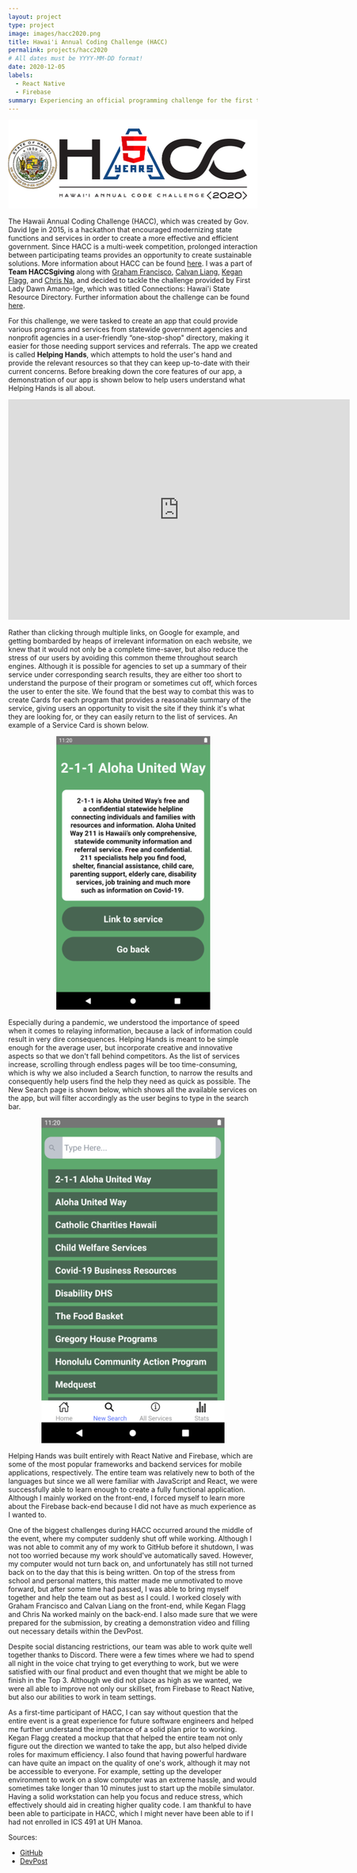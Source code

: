 ```yaml
---
layout: project
type: project
image: images/hacc2020.png
title: Hawai'i Annual Coding Challenge (HACC)
permalink: projects/hacc2020
# All dates must be YYYY-MM-DD format!
date: 2020-12-05
labels:
  - React Native
  - Firebase
summary: Experiencing an official programming challenge for the first time as a part of Team HACCsgiving.
---
```


<img class="ui huge middle image" src="../images/hacc2020.png">

The Hawaii Annual Coding Challenge (HACC), which was created by Gov. David Ige in 2015, is a hackathon that encouraged modernizing state functions and services in order to create a more effective and efficient government. Since HACC is a multi-week competition, prolonged interaction between participating teams provides an opportunity to create sustainable solutions. More information about HACC can be found <a href="https://hacc.hawaii.gov/">here</a>. I was a part of **Team HACCSgiving** along with <a href="https://github.com/gbfrancisco">Graham Francisco</a>, <a href="https://github.com/calvan-liang">Calvan Liang</a>, <a href="https://github.com/LukewarmCoffee">Kegan Flagg</a>, and <a href="https://github.com/chrisjna">Chris Na</a>, and decided to tackle the challenge provided by First Lady Dawn Amano-Ige, which was titled Connections: Hawai'i State Resource Directory. Further information about the challenge can be found <a href="https://hacc.hawaii.gov/wp-content/uploads/2020/10/Challenge_2020_ResourceDirectory.pdf">here</a>.

For this challenge, we were tasked to create an app that could provide various programs and services from statewide government agencies and nonprofit agencies in a user-friendly “one-stop-shop" directory, making it easier for those needing support services and referrals. The app we created is called **Helping Hands**, which attempts to hold the user's hand and provide the relevant resources so that they can keep up-to-date with their current concerns. Before breaking down the core features of our app, a demonstration of our app is shown below to help users understand what Helping Hands is all about.

<iframe width="690" height="445" src="https://www.youtube.com/embed/pmVGrtbvdLk" frameborder="0" allow="accelerometer; autoplay; clipboard-write; encrypted-media; gyroscope; picture-in-picture" allowfullscreen></iframe>

Rather than clicking through multiple links, on Google for example, and getting bombarded by heaps of irrelevant information on each website, we knew that it would not only be a complete time-saver, but also reduce the stress of our users by avoiding this common theme throughout search engines. Although it is possible for agencies to set up a summary of their service under corresponding search results, they are either too short to understand the purpose of their program or sometimes cut off, which forces the user to enter the site. We found that the best way to combat this was to create Cards for each program that provides a reasonable summary of the service, giving users an opportunity to visit the site if they think it's what they are looking for, or they can easily return to the list of services. An example of a Service Card is shown below.

<p align="center">
  <img class="ui medium image" src="../images/hh_card.PNG">
</p>

Especially during a pandemic, we understood the importance of speed when it comes to relaying information, because a lack of information could result in very dire consequences. Helping Hands is meant to be simple enough for the average user, but incorporate creative and innovative aspects so that we don't fall behind competitors. As the list of services increase, scrolling through endless pages will be too time-consuming, which is why we also included a Search function, to narrow the results and consequently help users find the help they need as quick as possible. The New Search page is shown below, which shows all the available services on the app, but will filter accordingly as the user begins to type in the search bar.

<p align="center">
  <img class="ui medium image" src="../images/hh_search.PNG">
</p>

Helping Hands was built entirely with React Native and Firebase, which are some of the most popular frameworks and backend services for mobile applications, respectively. The entire team was relatively new to both of the languages but since we all were familiar with JavaScript and React, we were successfully able to learn enough to create a fully functional application. Although I mainly worked on the front-end, I forced myself to learn more about the Firebase back-end because I did not have as much experience as I wanted to.

One of the biggest challenges during HACC occurred around the middle of the event, where my computer suddenly shut off while working. Although I was not able to commit any of my work to GitHub before it shutdown, I was not too worried because my work should've automatically saved. However, my computer would not turn back on, and unfortunately has still not turned back on to the day that this is being written. On top of the stress from school and personal matters, this matter made me unmotivated to move forward, but after some time had passed, I was able to bring myself together and help the team out as best as I could. I worked closely with Graham Francisco and Calvan Liang on the front-end, while Kegan Flagg and Chris Na worked mainly on the back-end. I also made sure that we were prepared for the submission, by creating a demonstration video and filling out necessary details within the DevPost.

Despite social distancing restrictions, our team was able to work quite well together thanks to Discord. There were a few times where we had to spend all night in the voice chat trying to get everything to work, but we were satisfied with our final product and even thought that we might be able to finish in the Top 3. Although we did not place as high as we wanted, we were all able to improve not only our skillset, from Firebase to React Native, but also our abilities to work in team settings.

As a first-time participant of HACC, I can say without question that the entire event is a great experience for future software engineers and helped me further understand the importance of a solid plan prior to working. Kegan Flagg created a mockup that that helped the entire team not only figure out the direction we wanted to take the app, but also helped divide roles for maximum efficiency. I also found that having powerful hardware can have quite an impact on the quality of one's work, although it may not be accessible to everyone. For example, setting up the developer environment to work on a slow computer was an extreme hassle, and would sometimes take longer than 10 minutes just to start up the mobile simulator. Having a solid workstation can help you focus and reduce stress, which effectively should aid in creating higher quality code. I am thankful to have been able to participate in HACC, which I might never have been able to if I had not enrolled in ICS 491 at UH Manoa. 

Sources:
 - <a href="https://github.com/HACC2020/HACCsgiving">GitHub</a>
 - <a href="https://devpost.com/software/helping-hands-o96srp">DevPost</a>
